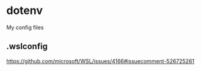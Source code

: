# dotenv
My config files

## .wslconfig

https://github.com/microsoft/WSL/issues/4166#issuecomment-526725261
